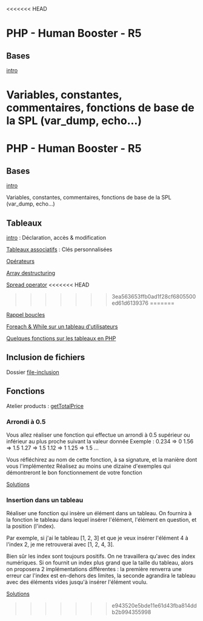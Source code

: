 <<<<<<< HEAD
# PHP - Human Booster - R5

## Bases

[intro](intro/index.php)

Variables, constantes, commentaires, fonctions de base de la SPL (var_dump, echo...)
=======
# PHP - Human Booster - R5

## Bases

[intro](intro/index.php)

Variables, constantes, commentaires, fonctions de base de la SPL (var_dump, echo...)

## Tableaux

[intro](arrays/index.php) : Déclaration, accès & modification

[Tableaux associatifs](arrays/associative_arrays.php) : Clés personnalisées

[Opérateurs](arrays/operators.php)

[Array destructuring](arrays/destructuring.php)

[Spread operator](arrays/spread_operator.php)
<<<<<<< HEAD
>>>>>>> 3ea563653ffb0ad1f28cf6805500ed61d6139376
=======

[Rappel boucles](arrays/loops_intro.php)

[Foreach & While sur un tableau d'utilisateurs](arrays/loops.php)

[Quelques fonctions sur les tableaux en PHP](arrays/functions.php)

## Inclusion de fichiers

Dossier [file-inclusion](file-inclusion/)

## Fonctions

Atelier products : [getTotalPrice](atelier_products/functions/calculate.php)

### Arrondi à 0.5

Vous allez réaliser une fonction qui effectue un arrondi à 0.5 supérieur ou inférieur au plus proche suivant la valeur donnée
Exemple :
0.234 => 0
1.56 => 1.5
1.27 => 1.5
1.12 => 1
1.25 => 1.5
...

Vous réfléchirez au nom de cette fonction, à sa signature, et la manière dont vous l'implémentez
Réalisez au moins une dizaine d'exemples qui démontreront le bon fonctionnement de votre fonction

[Solutions](functions/roundAtHalf/)

### Insertion dans un tableau

Réaliser une fonction qui insère un élément dans un tableau. On fournira à la fonction le tableau dans lequel insérer l'élément, l'élément en question, et la position (l'index).

Par exemple, si j'ai le tableau [1, 2, 3] et que je veux insérer l'élément 4 à l'index 2, je me retrouverai avec [1, 2, 4, 3].

Bien sûr les index sont toujours positifs.
On ne travaillera qu'avec des index numériques.
Si on fournit un index plus grand que la taille du tableau, alors on proposera 2 implémentations différentes : la première renverra une erreur car l'index est en-dehors des limites, la seconde agrandira le tableau avec des éléments vides jusqu'à insérer l'élément voulu.

[Solutions](functions/insertIntoArray/)
>>>>>>> e943520e5bde11e61d43fba814ddb2b994355998
